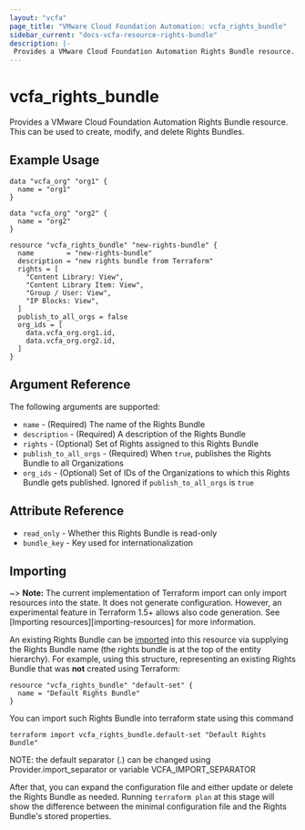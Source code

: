 ```yaml
---
layout: "vcfa"
page_title: "VMware Cloud Foundation Automation: vcfa_rights_bundle"
sidebar_current: "docs-vcfa-resource-rights-bundle"
description: |-
 Provides a VMware Cloud Foundation Automation Rights Bundle resource. This can be used to create, modify, and delete Rights Bundles.
---
```


# vcfa\_rights\_bundle

Provides a VMware Cloud Foundation Automation Rights Bundle resource. This can be used to create, modify, and delete Rights Bundles.

## Example Usage

```hcl
data "vcfa_org" "org1" {
  name = "org1"
}

data "vcfa_org" "org2" {
  name = "org2"
}

resource "vcfa_rights_bundle" "new-rights-bundle" {
  name        = "new-rights-bundle"
  description = "new rights bundle from Terraform"
  rights = [
    "Content Library: View",
    "Content Library Item: View",
    "Group / User: View",
    "IP Blocks: View",
  ]
  publish_to_all_orgs = false
  org_ids = [
    data.vcfa_org.org1.id,
    data.vcfa_org.org2.id,
  ]
}
```

## Argument Reference

The following arguments are supported:

* `name` - (Required) The name of the Rights Bundle
* `description` - (Required) A description of the Rights Bundle
* `rights` - (Optional) Set of Rights assigned to this Rights Bundle
* `publish_to_all_orgs` - (Required) When `true`, publishes the Rights Bundle to all Organizations
* `org_ids` - (Optional) Set of IDs of the Organizations to which this Rights Bundle gets published. Ignored if `publish_to_all_orgs` is `true`

## Attribute Reference

* `read_only` - Whether this Rights Bundle is read-only
* `bundle_key` - Key used for internationalization

## Importing

~> **Note:** The current implementation of Terraform import can only import resources into the
state. It does not generate configuration. However, an experimental feature in Terraform 1.5+ allows
also code generation. See [Importing resources][importing-resources] for more information.

An existing Rights Bundle can be [imported][docs-import] into this resource via supplying the Rights Bundle name (the rights
bundle is at the top of the entity hierarchy).
For example, using this structure, representing an existing Rights Bundle that was **not** created using Terraform:

```hcl
resource "vcfa_rights_bundle" "default-set" {
  name = "Default Rights Bundle"
}
```

You can import such Rights Bundle into terraform state using this command

```
terraform import vcfa_rights_bundle.default-set "Default Rights Bundle"
```

NOTE: the default separator (.) can be changed using Provider.import_separator or variable VCFA_IMPORT_SEPARATOR

[docs-import]:https://www.terraform.io/docs/import/

After that, you can expand the configuration file and either update or delete the Rights Bundle as needed. Running `terraform plan`
at this stage will show the difference between the minimal configuration file and the Rights Bundle's stored properties.

